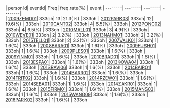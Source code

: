 |  personId|  eventId|  Freq|  freq.rate(%) |	event
| --------| --------| --------| --------|	
|  [2009ZEMD01](https://www.worldcubeassociation.org/persons/2009ZEMD01)|  333oh|  13|  21.3(%) |	333oh
|  [2012PARK03](https://www.worldcubeassociation.org/persons/2012PARK03)|  333oh|  12|  19.6(%) |	333oh
|  [2010CANT02](https://www.worldcubeassociation.org/persons/2010CANT02)|  333oh|  4|  6.5(%) |	333oh
|  [2012PONC02](https://www.worldcubeassociation.org/persons/2012PONC02)|  333oh|  4|  6.5(%) |	333oh
|  [2010MALL01](https://www.worldcubeassociation.org/persons/2010MALL01)|  333oh|  3|  4.9(%) |	333oh
|  [2010WEYE01](https://www.worldcubeassociation.org/persons/2010WEYE01)|  333oh|  2|  3.2(%) |	333oh
|  [2013NAHM01](https://www.worldcubeassociation.org/persons/2013NAHM01)|  333oh|  2|  3.2(%) |	333oh
|  [2015TELL01](https://www.worldcubeassociation.org/persons/2015TELL01)|  333oh|  2|  3.2(%) |	333oh
|  [2007VALK01](https://www.worldcubeassociation.org/persons/2007VALK01)|  333oh|  1|  1.6(%) |	333oh
|  [2008BARA01](https://www.worldcubeassociation.org/persons/2008BARA01)|  333oh|  1|  1.6(%) |	333oh
|  [2009FUSH01](https://www.worldcubeassociation.org/persons/2009FUSH01)|  333oh|  1|  1.6(%) |	333oh
|  [2009PLES01](https://www.worldcubeassociation.org/persons/2009PLES01)|  333oh|  1|  1.6(%) |	333oh
|  [2009YINM01](https://www.worldcubeassociation.org/persons/2009YINM01)|  333oh|  1|  1.6(%) |	333oh
|  [2010BRAD01](https://www.worldcubeassociation.org/persons/2010BRAD01)|  333oh|  1|  1.6(%) |	333oh
|  [2013ESPA01](https://www.worldcubeassociation.org/persons/2013ESPA01)|  333oh|  1|  1.6(%) |	333oh
|  [2013KOWA04](https://www.worldcubeassociation.org/persons/2013KOWA04)|  333oh|  1|  1.6(%) |	333oh
|  [2013RAVI06](https://www.worldcubeassociation.org/persons/2013RAVI06)|  333oh|  1|  1.6(%) |	333oh
|  [2014BAIR01](https://www.worldcubeassociation.org/persons/2014BAIR01)|  333oh|  1|  1.6(%) |	333oh
|  [2014BARR02](https://www.worldcubeassociation.org/persons/2014BARR02)|  333oh|  1|  1.6(%) |	333oh
|  [2014FRIT02](https://www.worldcubeassociation.org/persons/2014FRIT02)|  333oh|  1|  1.6(%) |	333oh
|  [2014RZEW01](https://www.worldcubeassociation.org/persons/2014RZEW01)|  333oh|  1|  1.6(%) |	333oh
|  [2014SEBA01](https://www.worldcubeassociation.org/persons/2014SEBA01)|  333oh|  1|  1.6(%) |	333oh
|  [2014ZAKR01](https://www.worldcubeassociation.org/persons/2014ZAKR01)|  333oh|  1|  1.6(%) |	333oh
|  [2015FIRM01](https://www.worldcubeassociation.org/persons/2015FIRM01)|  333oh|  1|  1.6(%) |	333oh
|  [2015MANS03](https://www.worldcubeassociation.org/persons/2015MANS03)|  333oh|  1|  1.6(%) |	333oh
|  [2015WANG09](https://www.worldcubeassociation.org/persons/2015WANG09)|  333oh|  1|  1.6(%) |	333oh
|  [2016PARK02](https://www.worldcubeassociation.org/persons/2016PARK02)|  333oh|  1|  1.6(%) |	333oh
